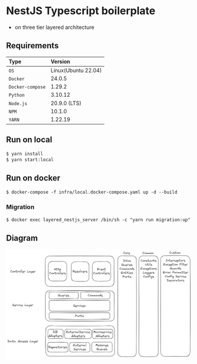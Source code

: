 # NestJS Typescript boilerplate 
- on three tier layered architecture

## Requirements

| Type                  | Version              |
|:---------------------|:-----------------|
| `OS`                 | Linux(Ubuntu 22.04) |
| `Docker`             | 24.0.5 |
| `Docker-compose`     | 1.29.2 |
| `Python`             | 3.10.12
| `Node.js`            | 20.9.0 (LTS) |
| `NPM`            | 10.1.0 |
| `YARN`            | 1.22.19 |

## Run on local
```
$ yarn install
$ yarn start:local
```

## Run on docker
```
$ docker-compose -f infra/local.docker-compose.yaml up -d --build
```

### Migration
```
$ docker exec layered_nestjs_server /bin/sh -c "yarn run migration:up"
```

## Diagram
![](./doc/nestjs-3tier-layered-architecture.png)
